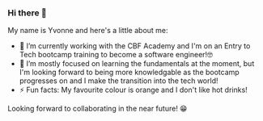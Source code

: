 ### Hi there 👋

My name is Yvonne and here's a little about me:

- 🔭 I’m currently working with the CBF Academy and I'm on an Entry to Tech bootcamp training to become a software engineer!🤓
- 🌱 I’m mostly focused on learning the fundamentals at the moment, but I'm looking forward to being more knowledgable as the bootcamp progresses on and I make the transition into the tech world!
- ⚡ Fun facts: My favourite colour is orange and I don't like hot drinks!

Looking forward to collaborating in the near future! 😁

<!--
**YOkolo24/YOkolo24** is a ✨ _special_ ✨ repository because its `README.md` (this file) appears on your GitHub profile.

Here are some ideas to get you started:



- 👯 I’m looking to collaborate on ...
- 🤔 I’m looking for help with ...
- 💬 Ask me about ...
- 📫 How to reach me: ...
- 😄 Pronouns: ...
- ⚡ Fun fact: ...
-->
